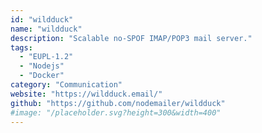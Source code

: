 ```yaml
---
id: "wildduck"
name: "wildduck"
description: "Scalable no-SPOF IMAP/POP3 mail server."
tags:
  - "EUPL-1.2"
  - "Nodejs"
  - "Docker"
category: "Communication"
website: "https://wildduck.email/"
github: "https://github.com/nodemailer/wildduck"
#image: "/placeholder.svg?height=300&width=400"
---
```


